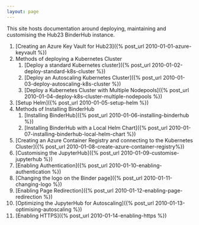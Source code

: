 ```yaml
---
layout: page
---
```


This site hosts documentation around deploying, maintaining and customising the Hub23 BinderHub instance.

1. [Creating an Azure Key Vault for Hub23]({% post_url 2010-01-01-azure-keyvault %})
2. Methods of deploying a Kubernetes Cluster
   1. [Deploy a standard Kubernetes cluster]({% post_url 2010-01-02-deploy-standard-k8s-cluster %})
   2. [Deploy an Autoscaling Kubernetes Cluster]({% post_url 2010-01-03-deploy-autoscaling-k8s-cluster %})
   3. [Deploy a Kubernetes Cluster with Multiple Nodepools]({% post_url 2010-01-04-deploy-k8s-cluster-multiple-nodepools %})
3. [Setup Helm]({% post_url 2010-01-05-setup-helm %})
4. Methods of Installing BinderHub
    1. [Installing BinderHub]({% post_url 2010-01-06-installing-binderhub %})
    2. [Installing BinderHub with a Local Helm Chart]({% post_url 2010-01-07-installing-binderhub-local-helm-chart %})
5. [Creating an Azure Container Registry and connecting to the Kubernetes Cluster]({% post_url 2010-01-08-create-azure-container-registry%})
6. [Customising the JupyterHub]({% post_url 2010-01-09-customise-jupyterhub %})
7. [Enabling Authentication]({% post_url 2010-01-10-enabling-authentication %})
8. [Changing the logo on the Binder page]({% post_url 2010-01-11-changing-logo %})
9. [Enabling Page Redirection]({% post_url 2010-01-12-enabling-page-redirection %})
10. [Optimizing the JupyterHub for Autoscaling]({% post_url 2010-01-13-optimising-autoscaling %})
11. [Enabling HTTPS]({% post_url 2010-01-14-enabling-https %})
